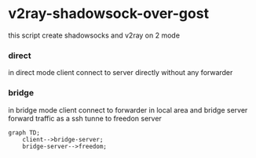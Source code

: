 # v2ray-shadowsock-over-gost
this script create shadowsocks and v2ray on 2 mode
###  direct

in direct mode client connect to server directly without any forwarder


###  bridge
in bridge mode client connect to forwarder in local area and bridge server forward traffic as a ssh tunne to freedon server


```mermaid
graph TD;
    client-->bridge-server;
    bridge-server-->freedom;
```


